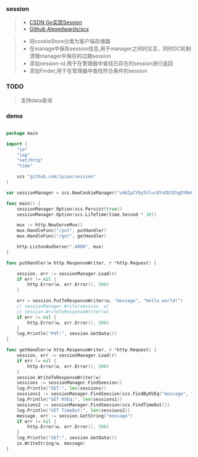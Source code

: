 <!-- 简单的session处理机制 -->

### session

>- [CSDN Go实现Session](http://blog.csdn.net/lzy_zhi_yuan/article/details/73127601)
>- [Github Alexedwards/scs](https://github.com/alexedwards/scs)

> - 将cookieStore分类为客户端存储器
> - 在manage中保存session信息,用于manager之间的交互，同时GC机制清理manager中保存的过期session
> - 添加session-id,用于在管理器中查找已存在的session进行返回
> - 添加Finder,用于在管理器中查找符合条件的session


### TODO
>支持data查询

###  demo

```go

package main

import (
	"io"
	"log"
	"net/http"
	"time"

	scs "github.com/ipiao/session"
)

var sessionManager = scs.NewCookieManager("u46IpCV9y5Vlur8YvODJEhgOY8m9JVE4")

func main() {
	sessionManager.Option(scs.Persist(true))
	sessionManager.Option(scs.LifeTime(time.Second * 30))

	mux := http.NewServeMux()
	mux.HandleFunc("/put", putHandler)
	mux.HandleFunc("/get", getHandler)

	http.ListenAndServe(":4000", mux)
}

func putHandler(w http.ResponseWriter, r *http.Request) {

	session, err := sessionManager.Load(r)
	if err != nil {
		http.Error(w, err.Error(), 500)
	}

	err = session.PutToResponseWriter(w, "message", "Hello world!")
	// sessionManager.Write(session, w)
	// session.WriteToResponseWriter(w)
	if err != nil {
		http.Error(w, err.Error(), 500)
	}
	log.Println("PUT:", session.GetData())
}

func getHandler(w http.ResponseWriter, r *http.Request) {
	session, err := sessionManager.Load(r)
	if err != nil {
		http.Error(w, err.Error(), 500)
	}
	session.WriteToResponseWriter(w)
	sessions := sessionManager.FindSeesion()
	log.Println("GET:", len(sessions))
	sessions1 := sessionManager.FindSeesion(scs.FindByKVEq("message", "Hello world!"))
	log.Println("GET KVEq:", len(sessions1))
	sessions2 := sessionManager.FindSeesion(scs.FindTimeOut())
	log.Println("GET TimeOut:", len(sessions2))
	message, err := session.GetString("message")
	if err != nil {
		http.Error(w, err.Error(), 500)
	}
	log.Println("GET:", session.GetData())
	io.WriteString(w, message)
}
```
